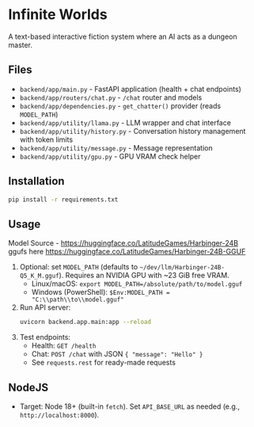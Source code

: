 # Infinite Worlds

A text-based interactive fiction system where an AI acts as a dungeon master.

## Files
- `backend/app/main.py` - FastAPI application (health + chat endpoints)
- `backend/app/routers/chat.py` - `/chat` router and models
- `backend/app/dependencies.py` - `get_chatter()` provider (reads `MODEL_PATH`)
- `backend/app/utility/llama.py` - LLM wrapper and chat interface
- `backend/app/utility/history.py` - Conversation history management with token limits
- `backend/app/utility/message.py` - Message representation
- `backend/app/utility/gpu.py` - GPU VRAM check helper

## Installation
```bash
pip install -r requirements.txt
```

## Usage
Model Source - https://huggingface.co/LatitudeGames/Harbinger-24B
ggufs here https://huggingface.co/LatitudeGames/Harbinger-24B-GGUF

1. Optional: set `MODEL_PATH` (defaults to `~/dev/llm/Harbinger-24B-Q5_K_M.gguf`). Requires an NVIDIA GPU with ~23 GiB free VRAM.
   - Linux/macOS: `export MODEL_PATH=/absolute/path/to/model.gguf`
   - Windows (PowerShell): `$Env:MODEL_PATH = "C:\\path\\to\\model.gguf"`
2. Run API server:
   ```bash
   uvicorn backend.app.main:app --reload
   ```
3. Test endpoints:
   - Health: `GET /health`
   - Chat: `POST /chat` with JSON `{ "message": "Hello" }`
   - See `requests.rest` for ready-made requests

## NodeJS
- Target: Node 18+ (built-in `fetch`).
  Set `API_BASE_URL` as needed (e.g., `http://localhost:8000`).
